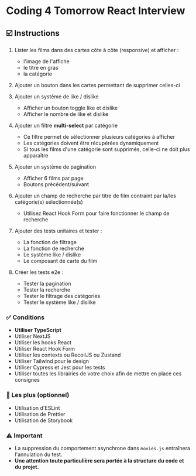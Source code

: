# Coding 4 Tomorrow React Interview

## ☑️ Instructions
1. Lister les films dans des cartes côte à côte (responsive) et afficher :
    - l'image de l'affiche
    - le titre en gras
    - la catégorie
  
2. Ajouter un bouton dans les cartes permettant de supprimer celles-ci

3. Ajouter un système de like / dislike
    - Afficher un bouton toggle like et dislike
    - Afficher le nombre de like et dislike

4. Ajouter un filtre **multi-select** par catégorie
    - Ce filtre permet de sélectionner plusieurs catégories à afficher
    - Les catégories doivent être récupérées dynamiquement
    - Si tous les films d'une catégorie sont supprimés, celle-ci ne doit plus apparaître

5. Ajouter un système de pagination
    - Afficher 6 films par page
    - Boutons précédent/suivant

6. Ajouter un champ de recherche par titre de film contraint par la/les catégorie(s) sélectionnée(s)
    - Utilisez React Hook Form pour faire fonctionner le champ de recherche

7. Ajouter des tests unitaires et tester :
    - La fonction de filtrage
    - La fonction de recherche
    - Le système like / dislike
    - Le composant de carte du film

8. Créer les tests e2e :
    - Tester la pagination
    - Tester la recherche
    - Tester le filtrage des catégories
    - Tester le système like / dislike

### ✅ Conditions
- **Utiliser TypeScript**
- Utiliser NextJS
- Utiliser les hooks React
- Utiliser React Hook Form
- Utiliser les contexts ou RecoilJS ou Zustand
- Utiliser Tailwind pour le design
- Utiliser Cypress et Jest pour les tests
- Utiliser toutes les librairies de votre choix afin de mettre en place ces consignes

### 🚀 Les plus (optionnel)
- Utilisation d'ESLint
- Utilisation de Prettier
- Utilisation de Storybook

### ⚠️ Important
- La suppression du comportement asynchrone dans `movies.js` entraînera l'annulation du test.
- **Une attention toute particulière sera portée à la structure du code et du projet.**
